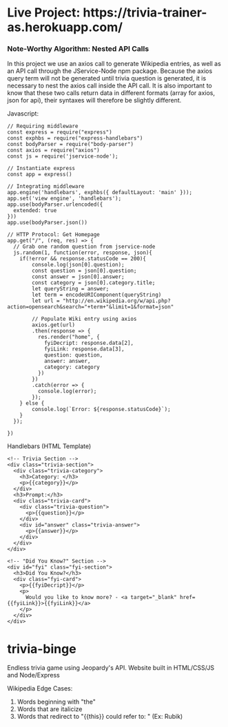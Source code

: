 <h1>Live Project: https://trivia-trainer-as.herokuapp.com/</h1>

<h3>Note-Worthy Algorithm: Nested API Calls</h3>
<p>In this project we use an axios call to generate Wikipedia entries, as
well as an API call through the JService-Node npm package. Because the axios query term
will not be generated until trivia question is generated, it is necessary to nest the axios 
call inside the API call. It is also important to know that these two calls return data in different
formats (array for axios, json for api), their syntaxes will therefore be slightly different.</p>

Javascript:
```
// Requiring middleware
const express = require("express")
const exphbs = require("express-handlebars")
const bodyParser = require("body-parser")
const axios = require("axios")
const js = require('jservice-node');

// Instantiate express
const app = express()

// Integrating middleware
app.engine('handlebars', exphbs({ defaultLayout: 'main' }));
app.set('view engine', 'handlebars');
app.use(bodyParser.urlencoded({
  extended: true
}))
app.use(bodyParser.json())

// HTTP Protocol: Get Homepage
app.get("/", (req, res) => {
  // Grab one random question from jservice-node
  js.random(1, function(error, response, json){
    if(!error && response.statusCode == 200){
        console.log(json[0].question);
        const question = json[0].question;
        const answer = json[0].answer;
        const category = json[0].category.title;
        let queryString = answer;
        let term = encodeURIComponent(queryString)
        let url = "http://en.wikipedia.org/w/api.php?action=opensearch&search="+term+"&limit=1&format=json"

        // Populate Wiki entry using axios
        axios.get(url)
        .then(response => {
          res.render("home", {
            fyiDecript: response.data[2],
            fyiLink: response.data[3],
            question: question,
            answer: answer,
            category: category
          })
        })
        .catch(error => {
          console.log(error);
        });
    } else {
        console.log(`Error: ${response.statusCode}`);
    }
  });

})
```
Handlebars (HTML Template)
```
<!-- Trivia Section -->
<div class="trivia-section">
  <div class="trivia-category">
    <h3>Category: </h3>
    <p>{{category}}</p>
  </div>
  <h3>Prompt:</h3>
  <div class="trivia-card">
    <div class="trivia-question">
      <p>{{question}}</p>
    </div>
    <div id="answer" class="trivia-answer">
      <p>{{answer}}</p>
    </div>
  </div>
</div>

<!-- "Did You Know?" Section -->
<div id="fyi" class="fyi-section">
  <h3>Did You Know?</h3>
  <div class="fyi-card">
    <p>{{fyiDecript}}</p>
    <p>
      Would you like to know more? - <a target="_blank" href={{fyiLink}}>{{fyiLink}}</a>
    </p>
  </div>
</div>
```


# trivia-binge
Endless trivia game using Jeopardy's API. Website built in HTML/CSS/JS and Node/Express

Wikipedia Edge Cases:
1. Words beginning with "the"
2. Words that are italicize
3. Words that redirect to "{{this}} could refer to: " (Ex: Rubik)

